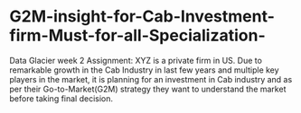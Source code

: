 # G2M-insight-for-Cab-Investment-firm-Must-for-all-Specialization-
Data Glacier week 2 Assignment: XYZ is a private firm in US. Due to remarkable growth in the Cab Industry in last few years and multiple key players in the market, it is planning for an investment in Cab industry and as per their Go-to-Market(G2M) strategy they want to understand the market before taking final decision.
